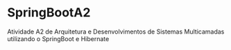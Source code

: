 # SpringBootA2
Atividade A2 de Arquitetura e Desenvolvimentos de Sistemas Multicamadas
utilizando o SpringBoot e Hibernate
